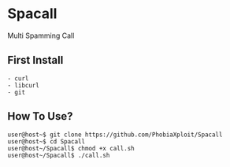 # Spacall
Multi Spamming Call

## First Install
```
- curl
- libcurl
- git
```

## How To Use?
```
user@host~$ git clone https://github.com/PhobiaXploit/Spacall
user@host~$ cd Spacall
user@host~/Spacall$ chmod +x call.sh
user@host~/Spacall$ ./call.sh
